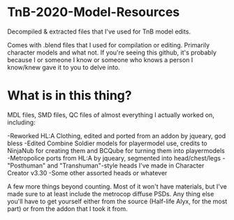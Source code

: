 # TnB-2020-Model-Resources
Decompiled &amp; extracted files that I've used for TnB model edits.

Comes with .blend files that I used for compilation or editing. Primarily character models and what not. If you're seeing this github, it's probably because I or someone I know or someone who knows a person I know/knew gave it to you to delve into.

# What is in this thing?
MDL files, SMD files, QC files of almost everything I actually worked on, including:

-Reworked HL:A Clothing, edited and ported from an addon by jqueary, god bless
-Edited Combine Soldier models for playermodel use, credits to NinjaNub for creating them and BCQube for turning them into playermodels
-Metropolice ports from HL:A by jqueary, segmented into head/chest/legs
-"Posthuman" and "Transhuman"-style heads I've made in Character Creator v3.30
-Some other assorted heads or whatever

A few more things beyond counting. Most of it won't have materials, but I've made sure to at least include the metrocop diffuse PSDs. Any thing else you'll have to get yourself either from the source (Half-life Alyx, for the most part) or from the addon that I took it from.
